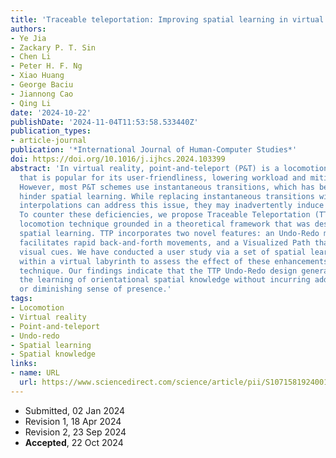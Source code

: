 ```yaml
---
title: 'Traceable teleportation: Improving spatial learning in virtual locomotion'
authors:
- Ye Jia
- Zackary P. T. Sin
- Chen Li
- Peter H. F. Ng
- Xiao Huang
- George Baciu
- Jiannong Cao
- Qing Li
date: '2024-10-22'
publishDate: '2024-11-04T11:53:58.533440Z'
publication_types:
- article-journal
publication: '*International Journal of Human-Computer Studies*'
doi: https://doi.org/10.1016/j.ijhcs.2024.103399
abstract: 'In virtual reality, point-and-teleport (P&T) is a locomotion technique
  that is popular for its user-friendliness, lowering workload and mitigating cybersickness.
  However, most P&T schemes use instantaneous transitions, which has been known to
  hinder spatial learning. While replacing instantaneous transitions with animated
  interpolations can address this issue, they may inadvertently induce cybersickness.
  To counter these deficiencies, we propose Traceable Teleportation (TTP), an enhanced
  locomotion technique grounded in a theoretical framework that was designed to improve
  spatial learning. TTP incorporates two novel features: an Undo-Redo mechanism that
  facilitates rapid back-and-forth movements, and a Visualized Path that offers additional
  visual cues. We have conducted a user study via a set of spatial learning tests
  within a virtual labyrinth to assess the effect of these enhancements on the P&T
  technique. Our findings indicate that the TTP Undo-Redo design generally facilitates
  the learning of orientational spatial knowledge without incurring additional cybersickness
  or diminishing sense of presence.'
tags:
- Locomotion
- Virtual reality
- Point-and-teleport
- Undo-redo
- Spatial learning
- Spatial knowledge
links:
- name: URL
  url: https://www.sciencedirect.com/science/article/pii/S1071581924001824
---
```


- Submitted, 02 Jan 2024
- Revision 1, 18 Apr 2024
- Revision 2, 23 Sep 2024
- **Accepted**, 22 Oct 2024